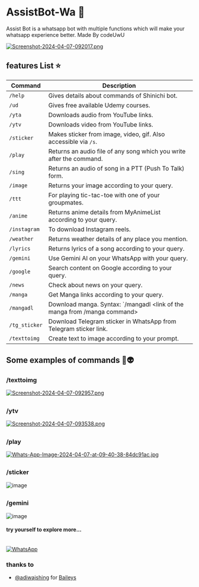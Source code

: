 # AssistBot-Wa 🤖


Assist Bot is a whatsapp bot with multiple functions which will make your whatsapp experience better.
Made By codeUwU

[![Screenshot-2024-04-07-092017.png](https://i.postimg.cc/cHmZD3rw/Screenshot-2024-04-07-092017.png)](https://postimg.cc/LYnr5nk8)

## features List ⭐
| Command      | Description                                                                                   |
|--------------|-----------------------------------------------------------------------------------------------|
| `/help`      | Gives details about commands of Shinichi bot.                                                 |
| `/ud`        | Gives free available Udemy courses.                                                           |
| `/yta`       | Downloads audio from YouTube links.                                                           |
| `/ytv`       | Downloads video from YouTube links.                                                           |
| `/sticker`   | Makes sticker from image, video, gif. Also accessible via `/s`.                               |
| `/play`      | Returns an audio file of any song which you write after the command.                          |
| `/sing`      | Returns an audio of song in a PTT (Push To Talk) form.                                        |
| `/image`     | Returns your image according to your query.                                                   |
| `/ttt`       | For playing tic-tac-toe with one of your groupmates.                                          |
| `/anime`     | Returns anime details from MyAnimeList according to your query.                               |
| `/instagram` | To download Instagram reels.                                                                  |
| `/weather`   | Returns weather details of any place you mention.                                             |
| `/lyrics`    | Returns lyrics of a song according to your query.                                             |
| `/gemini`    | Use Gemini AI on your WhatsApp with your query.                                               |
| `/google`    | Search content on Google according to your query.                                             |
| `/news`      | Check about news on your query.                                                               |
| `/manga`     | Get Manga links according to your query.                                                      |
| `/mangadl`   | Download manga. Syntax: `/mangadl <link of the manga from /manga command> | <chapter number>` |
| `/tg_sticker`| Download Telegram sticker in WhatsApp from Telegram sticker link.                             |
| `/texttoimg` | Create text to image according to your prompt.                                                |

## Some examples of commands 🌟👽

### /texttoimg 
[![Screenshot-2024-04-07-092957.png](https://i.postimg.cc/4xGnfWBF/Screenshot-2024-04-07-092957.png)](https://postimg.cc/dLWJnjM8)
##
### /ytv
[![Screenshot-2024-04-07-093538.png](https://i.postimg.cc/tCptfNFp/Screenshot-2024-04-07-093538.png)](https://postimg.cc/4n29Ht8S)
##
### /play 
[![Whats-App-Image-2024-04-07-at-09-40-38-84dc91ac.jpg](https://i.postimg.cc/907mY9Fk/Whats-App-Image-2024-04-07-at-09-40-38-84dc91ac.jpg)](https://postimg.cc/m1TWbt93)
##
### /sticker
![image](https://github.com/Edward876/AssistBot-Wa/assets/74930882/155b0a37-22e3-45ea-8284-ba5ca6c1daec)
##
### /gemini 
![image](https://github.com/Edward876/AssistBot-Wa/assets/74930882/0fbe233b-7554-43fc-ade2-59b0ab892bf1)

#### try yourself to explore more...

  <br>
   <a href="https://chat.whatsapp.com/LSAgnSnVi0jB2hKT5QkBwp"><img alt="WhatsApp" src="https://img.shields.io/badge/-Whatsapp%20Group-lightgrey?style=for-the-badge&logo=whatsapp&logoColor=white"/></a>
   <br>
   
   ### thanks to
 - [@adiwajshing](https://github.com/adiwajshing) for [Baileys](https://github.com/adiwajshing/Baileys)
